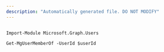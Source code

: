 ```yaml
---
description: "Automatically generated file. DO NOT MODIFY"
---
```


```powershellv2

Import-Module Microsoft.Graph.Users

Get-MgUserMemberOf -UserId $userId

```